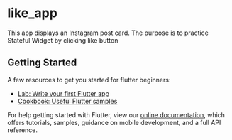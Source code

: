 # like_app

This app displays an Instagram post card. The purpose is to practice Stateful Widget by clicking like button

## Getting Started

A few resources to get you started for flutter beginners:

- [Lab: Write your first Flutter app](https://flutter.dev/docs/get-started/codelab)
- [Cookbook: Useful Flutter samples](https://flutter.dev/docs/cookbook)

For help getting started with Flutter, view our
[online documentation](https://flutter.dev/docs), which offers tutorials,
samples, guidance on mobile development, and a full API reference.

